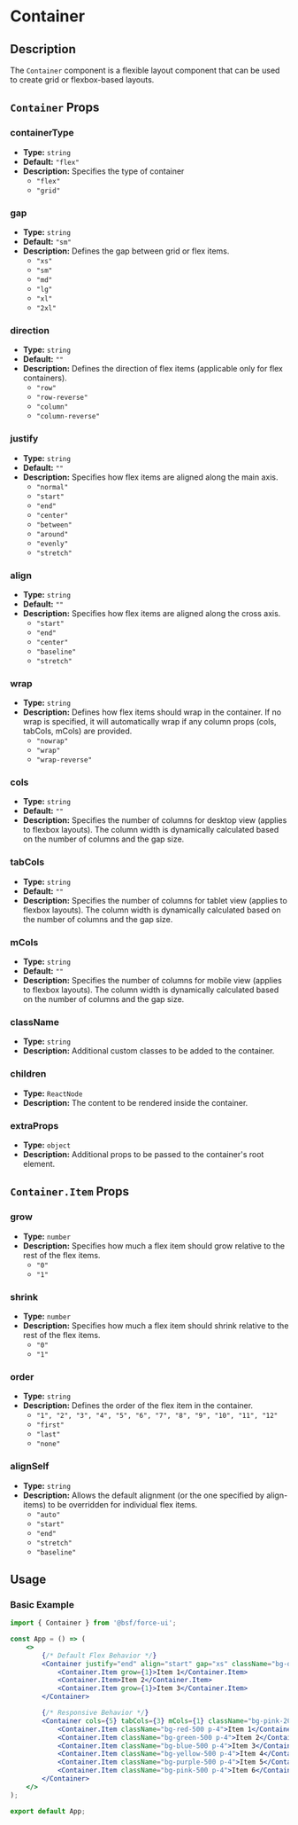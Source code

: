 # Container

## Description

The `Container` component is a flexible layout component that can be used to create grid or flexbox-based layouts.

## `Container` Props

### containerType
- **Type:** `string`
- **Default:** `"flex"`
- **Description:** Specifies the type of container
    - `"flex"`
    - `"grid"`

### gap
- **Type:** `string`
- **Default:** `"sm"`
- **Description:** Defines the gap between grid or flex items.
    - `"xs"`
    - `"sm"`
    - `"md"`
    - `"lg"`
    - `"xl"`
    - `"2xl"`

### direction
- **Type:** `string`
- **Default:** `""`
- **Description:** Defines the direction of flex items (applicable only for flex containers).
    - `"row"`
    - `"row-reverse"`
    - `"column"`
    - `"column-reverse"`

### justify
- **Type:** `string`
- **Default:** `""`
- **Description:** Specifies how flex items are aligned along the main axis.
    - `"normal"`
    - `"start"`
    - `"end"`
    - `"center"`
    - `"between"`
    - `"around"`
    - `"evenly"`
    - `"stretch"`

### align
- **Type:** `string`
- **Default:** `""`
- **Description:** Specifies how flex items are aligned along the cross axis.
    - `"start"`
    - `"end"`
    - `"center"`
    - `"baseline"`
    - `"stretch"`

### wrap
- **Type:** `string`
- **Description:** Defines how flex items should wrap in the container. If no wrap is specified, it will automatically wrap if any column props (cols, tabCols, mCols) are provided.
    - `"nowrap"`
    - `"wrap"`
    - `"wrap-reverse"`

### cols
- **Type:** `string`
- **Default:** `""`
- **Description:** Specifies the number of columns for desktop view (applies to flexbox layouts). The column width is dynamically calculated based on the number of columns and the gap size.

### tabCols
- **Type:** `string`
- **Default:** `""`
- **Description:** Specifies the number of columns for tablet view (applies to flexbox layouts). The column width is dynamically calculated based on the number of columns and the gap size.

### mCols
- **Type:** `string`
- **Default:** `""`
- **Description:** Specifies the number of columns for mobile view (applies to flexbox layouts). The column width is dynamically calculated based on the number of columns and the gap size.

### className
- **Type:** `string`
- **Description:** Additional custom classes to be added to the container.

### children
- **Type:** `ReactNode`
- **Description:** The content to be rendered inside the container.

### extraProps
- **Type:** `object`
- **Description:** Additional props to be passed to the container's root element.

## `Container.Item` Props

### grow
- **Type:** `number`
- **Description:** Specifies how much a flex item should grow relative to the rest of the flex items.
    - `"0"`
    - `"1"`

### shrink
- **Type:** `number`
- **Description:** Specifies how much a flex item should shrink relative to the rest of the flex items.
    - `"0"`
    - `"1"`

### order
- **Type:** `string`
- **Description:** Defines the order of the flex item in the container.
    - `"1", "2", "3", "4", "5", "6", "7", "8", "9", "10", "11", "12"`
    - `"first"`
    - `"last"`
    - `"none"`

### alignSelf
- **Type:** `string`
- **Description:** Allows the default alignment (or the one specified by align-items) to be overridden for individual flex items.
    - `"auto"`
    - `"start"`
    - `"end"`
    - `"stretch"`
    - `"baseline"`

## Usage

### Basic Example

```jsx
import { Container } from '@bsf/force-ui';

const App = () => (
    <>
        {/* Default Flex Behavior */}
        <Container justify="end" align="start" gap="xs" className="bg-orange-300 h-60">
            <Container.Item grow={1}>Item 1</Container.Item>
            <Container.Item>Item 2</Container.Item>
            <Container.Item grow={1}>Item 3</Container.Item>
        </Container>

        {/* Responsive Behavior */}
        <Container cols={5} tabCols={3} mCols={1} className="bg-pink-200 p-4 gap-0">
            <Container.Item className="bg-red-500 p-4">Item 1</Container.Item>
            <Container.Item className="bg-green-500 p-4">Item 2</Container.Item>
            <Container.Item className="bg-blue-500 p-4">Item 3</Container.Item>
            <Container.Item className="bg-yellow-500 p-4">Item 4</Container.Item>
            <Container.Item className="bg-purple-500 p-4">Item 5</Container.Item>
            <Container.Item className="bg-pink-500 p-4">Item 6</Container.Item>
        </Container>
    </>
);

export default App;
```